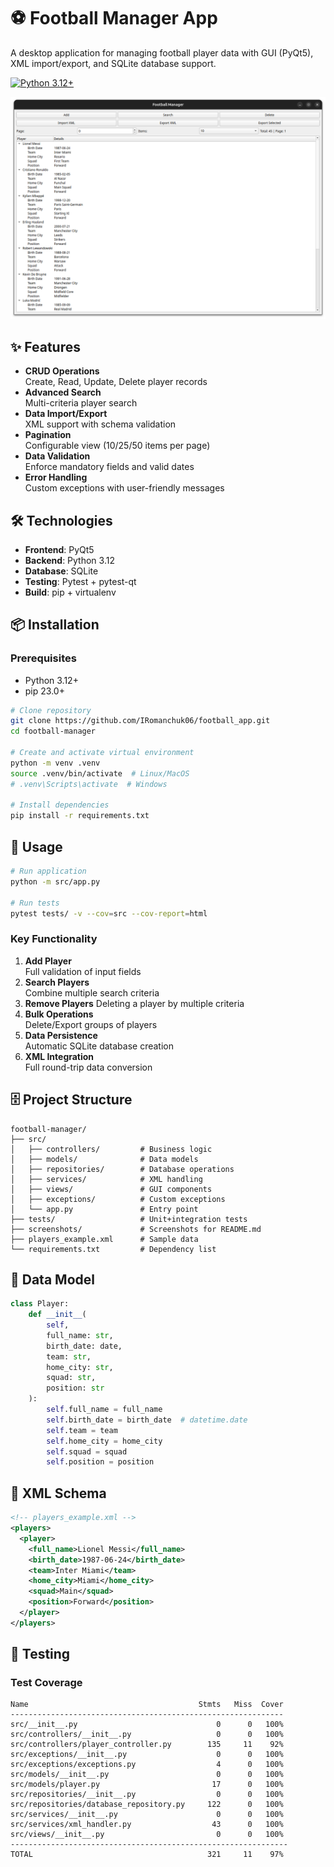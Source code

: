 # ⚽ Football Manager App

A desktop application for managing football player data with GUI (PyQt5), XML import/export, and SQLite database support.

[![Python 3.12+](https://img.shields.io/badge/python-3.12%2B-blue)](https://www.python.org/)

![App Screenshot](screenshots/main_window.png)

## ✨ Features

- **CRUD Operations**  
  Create, Read, Update, Delete player records
- **Advanced Search**  
  Multi-criteria player search
- **Data Import/Export**  
  XML support with schema validation
- **Pagination**  
  Configurable view (10/25/50 items per page)
- **Data Validation**  
  Enforce mandatory fields and valid dates
- **Error Handling**  
  Custom exceptions with user-friendly messages

## 🛠️ Technologies

- **Frontend**: PyQt5
- **Backend**: Python 3.12
- **Database**: SQLite
- **Testing**: Pytest + pytest-qt
- **Build**: pip + virtualenv

## 📦 Installation

### Prerequisites
- Python 3.12+
- pip 23.0+

```bash
# Clone repository
git clone https://github.com/IRomanchuk06/football_app.git
cd football-manager

# Create and activate virtual environment
python -m venv .venv
source .venv/bin/activate  # Linux/MacOS
# .venv\Scripts\activate  # Windows

# Install dependencies
pip install -r requirements.txt
```

## 🚀 Usage

```bash
# Run application
python -m src/app.py

# Run tests
pytest tests/ -v --cov=src --cov-report=html
```

### Key Functionality
1. **Add Player**  
   Full validation of input fields
2. **Search Players**  
   Combine multiple search criteria
3. **Remove Players**
   Deleting a player by multiple criteria
5. **Bulk Operations**  
   Delete/Export groups of players
6. **Data Persistence**  
   Automatic SQLite database creation
7. **XML Integration**  
   Full round-trip data conversion

## 🗄️ Project Structure

```
football-manager/
├── src/
│   ├── controllers/         # Business logic
│   ├── models/              # Data models
│   ├── repositories/        # Database operations
│   ├── services/            # XML handling
│   ├── views/               # GUI components
│   ├── exceptions/          # Custom exceptions
│   └── app.py               # Entry point
├── tests/                   # Unit+integration tests
├── screenshots/             # Screenshots for README.md
├── players_example.xml      # Sample data
└── requirements.txt         # Dependency list
```

## 🧠 Data Model

```python
class Player:
    def __init__(
        self,
        full_name: str,
        birth_date: date,
        team: str,
        home_city: str,
        squad: str,
        position: str
    ):
        self.full_name = full_name
        self.birth_date = birth_date  # datetime.date
        self.team = team
        self.home_city = home_city
        self.squad = squad
        self.position = position
```

## 📁 XML Schema

```xml
<!-- players_example.xml -->
<players>
  <player>
    <full_name>Lionel Messi</full_name>
    <birth_date>1987-06-24</birth_date>
    <team>Inter Miami</team>
    <home_city>Miami</home_city>
    <squad>Main</squad>
    <position>Forward</position>
  </player>
</players>
```

## 🧪 Testing

### Test Coverage
```
Name                                      Stmts   Miss  Cover  
-------------------------------------------------------------
src/__init__.py                               0      0   100%
src/controllers/__init__.py                   0      0   100%
src/controllers/player_controller.py        135     11    92% 
src/exceptions/__init__.py                    0      0   100%
src/exceptions/exceptions.py                  4      0   100%
src/models/__init__.py                        0      0   100%
src/models/player.py                         17      0   100%
src/repositories/__init__.py                  0      0   100%
src/repositories/database_repository.py     122      0   100%
src/services/__init__.py                      0      0   100%
src/services/xml_handler.py                  43      0   100%
src/views/__init__.py                         0      0   100%
--------------------------------------------------------------
TOTAL                                       321     11    97%
```